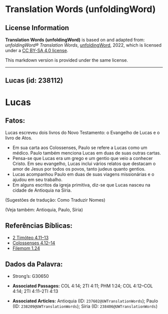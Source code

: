 # Translation Words (unfoldingWord)

## License Information

**Translation Words (unfoldingWord)** is based on and adapted from: _unfoldingWord® Translation Words_, [unfoldingWord](https://unfoldingword.org/utw), 2022, which is licensed under a [CC BY-SA 4.0 license](https://creativecommons.org/licenses/by-sa/4.0/legalcode.en).

This markdown version is provided under the same license.



--------------------------------

## Lucas (id: 238112)

Lucas
=====

Fatos:
------

Lucas escreveu dois livros do Novo Testamento: o Evangelho de Lucas e o livro de Atos.

* Em sua carta aos Colossenses, Paulo se refere a Lucas como um médico. Paulo também menciona Lucas em duas de suas outras cartas.
* Pensa\-se que Lucas era um grego e um gentio que veio a conhecer Cristo. Em seu evangelho, Lucas inclui vários relatos que destacam o amor de Jesus por todos os povos, tanto judeus quanto gentios.
* Lucas acompanhou Paulo em duas de suas viagens missionárias e o ajudou em seu trabalho.
* Em alguns escritos da igreja primitiva, diz\-se que Lucas nasceu na cidade de Antioquia na Síria.

(Sugestões de tradução: Como Traduzir Nomes)

(Veja também: Antioquia, Paulo, Síria)

Referências Bíblicas:
---------------------

* [2 Timóteo 4\.11–13](https://ref.ly/2Tim4:11-2Tim4:13)
* [Colossenses 4\.12–14](https://ref.ly/Col4:12-Col4:14)
* [Filemom 1\.24](https://ref.ly/Phlm1:24)

Dados da Palavra:
-----------------

* Strong’s: G30650

* **Associated Passages:** COL 4:14; 2TI 4:11; PHM 1:24; COL 4:12–COL 4:14; 2TI 4:11–2TI 4:13
* **Associated Articles:** Antioquia (ID: `237602@UWTranslationWords`); Paulo (ID: `238209@UWTranslationWords`); Síria (ID: `238406@UWTranslationWords`)


